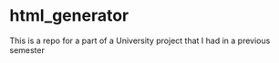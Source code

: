 # html_generator
This is a repo for a part of a University project that I had in a previous semester
